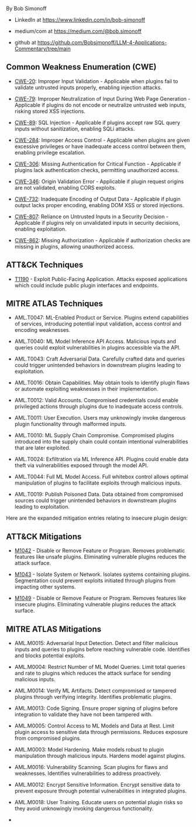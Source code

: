 By Bob Simonoff

- LinkedIn at https://www.linkedin.com/in/bob-simonoff

- medium/com at https://medium.com/@bob.simonoff

- github at https://github.com/Bobsimonoff/LLM-4-Applications-Commentary/tree/main



## Common Weakness Enumeration (CWE) 

- [CWE-20](https://cwe.mitre.org/data/definitions/20.html): Improper Input Validation - Applicable when plugins fail to validate untrusted inputs properly, enabling injection attacks.

- [CWE-79](https://cwe.mitre.org/data/definitions/79.html): Improper Neutralization of Input During Web Page Generation - Applicable if plugins do not encode or neutralize untrusted web inputs, risking stored XSS injections. 

- [CWE-89](https://cwe.mitre.org/data/definitions/89.html): SQL Injection - Applicable if plugins accept raw SQL query inputs without sanitization, enabling SQLi attacks.

- [CWE-284](https://cwe.mitre.org/data/definitions/284.html): Improper Access Control - Applicable when plugins are given excessive privileges or have inadequate access control between them, enabling privilege escalation. 

- [CWE-306](https://cwe.mitre.org/data/definitions/306.html): Missing Authentication for Critical Function - Applicable if plugins lack authentication checks, permitting unauthorized access. 

- [CWE-346](https://cwe.mitre.org/data/definitions/346.html): Origin Validation Error - Applicable if plugin request origins are not validated, enabling CORS exploits.

- [CWE-732](https://cwe.mitre.org/data/definitions/732.html): Inadequate Encoding of Output Data - Applicable if plugin output lacks proper encoding, enabling DOM XSS or stored injections.

- [CWE-807](https://cwe.mitre.org/data/definitions/807.html): Reliance on Untrusted Inputs in a Security Decision - Applicable if plugins rely on unvalidated inputs in security decisions, enabling exploitation.

- [CWE-862](https://cwe.mitre.org/data/definitions/862.html): Missing Authorization - Applicable if authorization checks are missing in plugins, allowing unauthorized access.

## ATT&CK Techniques

- [T1190](https://attack.mitre.org/techniques/T1190/) - Exploit Public-Facing Application. Attacks exposed applications which could include public plugin interfaces and endpoints.

## MITRE ATLAS Techniques

- AML.T0047: ML-Enabled Product or Service. Plugins extend capabilities of services, introducing potential input validation, access control and encoding weaknesses.

- AML.T0040: ML Model Inference API Access. Malicious inputs and queries could exploit vulnerabilities in plugins accessible via the API. 

- AML.T0043: Craft Adversarial Data. Carefully crafted data and queries could trigger unintended behaviors in downstream plugins leading to exploitation.

- AML.T0016: Obtain Capabilities. May obtain tools to identify plugin flaws or automate exploiting weaknesses in their implementation.

- AML.T0012: Valid Accounts. Compromised credentials could enable privileged actions through plugins due to inadequate access controls. 

- AML.T0011: User Execution. Users may unknowingly invoke dangerous plugin functionality through malformed inputs. 

- AML.T0010: ML Supply Chain Compromise. Compromised plugins introduced into the supply chain could contain intentional vulnerabilities that are later exploited.

- AML.T0024: Exfiltration via ML Inference API. Plugins could enable data theft via vulnerabilities exposed through the model API.

- AML.T0044: Full ML Model Access. Full whitebox control allows optimal manipulation of plugins to facilitate exploits through malicious inputs.

- AML.T0019: Publish Poisoned Data. Data obtained from compromised sources could trigger unintended behaviors in downstream plugins leading to exploitation.


Here are the expanded mitigation entries relating to insecure plugin design:

## ATT&CK Mitigations

- [M1042](https://attack.mitre.org/mitigations/M1042/) - Disable or Remove Feature or Program. Removes problematic features like unsafe plugins. Eliminating vulnerable plugins reduces the attack surface.

- [M1043](https://attack.mitre.org/mitigations/M1043/) - Isolate System or Network. Isolates systems containing plugins. Segmentation could prevent exploits initiated through plugins from impacting other systems.

- [M1049](https://attack.mitre.org/mitigations/M1049/) - Disable or Remove Feature or Program. Removes features like insecure plugins. Eliminating vulnerable plugins reduces the attack surface.

## MITRE ATLAS Mitigations

- AML.M0015: Adversarial Input Detection. Detect and filter malicious inputs and queries to plugins before reaching vulnerable code. Identifies and blocks potential exploits.

- AML.M0004: Restrict Number of ML Model Queries. Limit total queries and rate to plugins which reduces the attack surface for sending malicious inputs. 

- AML.M0014: Verify ML Artifacts. Detect compromised or tampered plugins through verifying integrity. Identifies problematic plugins.

- AML.M0013: Code Signing. Ensure proper signing of plugins before integration to validate they have not been tampered with.

- AML.M0005: Control Access to ML Models and Data at Rest. Limit plugin access to sensitive data through permissions. Reduces exposure from compromised plugins.

- AML.M0003: Model Hardening. Make models robust to plugin manipulation through malicious inputs. Hardens model against plugins.

- AML.M0016: Vulnerability Scanning. Scan plugins for flaws and weaknesses. Identifies vulnerabilities to address proactively. 

- AML.M0012: Encrypt Sensitive Information. Encrypt sensitive data to prevent exposure through potential vulnerabilities in integrated plugins. 

- AML.M0018: User Training. Educate users on potential plugin risks so they avoid unknowingly invoking dangerous functionality.
- 
